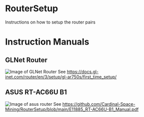 # RouterSetup
Instructions on how to setup the router pairs

# Instruction Manuals
## GLNet Router
![Image of GLNet Router](https://static.gl-inet.com/docs/router/en/3/setup/gl-ar750s/first_time_setup/router.jpg) 
See https://docs.gl-inet.com/router/en/3/setup/gl-ar750s/first_time_setup/

## ASUS RT-AC66U B1 
![Image of asus router](https://www.asus.com/media/global/products/assWQeKLLsXNBIXl/P_setting_xxx_0_90_end_500.png)
See https://github.com/Cardinal-Space-Mining/RouterSetup/blob/main/E11885_RT-AC66U-B1_Manual.pdf
